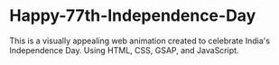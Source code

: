# Happy-77th-Independence-Day
This is a visually appealing web animation created to celebrate India's Independence Day. Using HTML, CSS, GSAP, and JavaScript.
